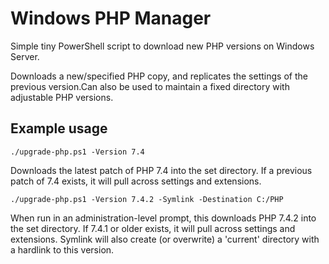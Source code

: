 # Windows PHP Manager
Simple tiny PowerShell script to download new PHP versions on Windows Server.

Downloads a new/specified PHP copy, and replicates the settings of the previous
version.Can also be used to maintain a fixed directory with adjustable PHP
versions.

## Example usage
`./upgrade-php.ps1 -Version 7.4`

Downloads the latest patch of PHP 7.4 into the set directory. If a previous
patch of 7.4 exists, it will pull across settings and extensions.

`./upgrade-php.ps1 -Version 7.4.2 -Symlink -Destination C:/PHP`

When run in an administration-level prompt, this downloads PHP 7.4.2 into the
set directory. If 7.4.1 or older exists, it will pull across settings and
extensions. Symlink will also create (or overwrite) a 'current' directory with a
hardlink to this version.